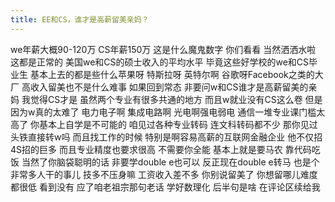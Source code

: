 ```yaml
---
title: EE和CS，谁才是高薪留美亲妈？
---
```

we年薪大概90-120万
CS年薪150万
这是什么魔鬼数字
你们看看
当然洒洒水啦
这都是正常的
美国we和CS的硕士收入的平均水平
毕竟这些好学校的we和CS毕业生
基本上去的都是些什么苹果呀
特斯拉呀
英特尔啊
谷歌呀Facebook之类的大厂
高收入留美也不是什么难事
如果回到常态
非要问w和CS谁才是高薪留美的亲妈
我觉得CS才是
虽然两个专业有很多共通的地方
而且w就业没有CS这么卷
但是因为w真的太难了
电力电子啊
集成电路啊
光电啊强电弱电
通信一堆专业课门槛太高了
你基本上自学是不可能的
咱见过各种专业转码
连文科转码都不少
那你见过头铁直接转w吗
而且找工作的时候
特别是啊容易高薪的互联网金融企业
他不仅招
4S招的巨多
而且专业精度也要求很高
不需要你全能
基本上就是要马农
靠代码吃饭
当然了你脑袋聪明的话
非要学double e也可以
反正现在double e转马
也是个非常多人干的事儿
技多不压身嘛
工资收入差不多
你别说留美了
你想留哪儿难度都很低
看到没有
应了咱老祖宗那句老话
学好数理化
后半句是啥
在评论区续给我
